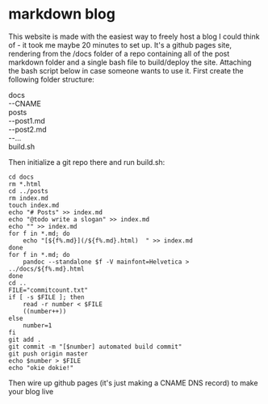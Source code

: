 # markdown blog

This website is made with the easiest way to freely host a blog I could think of - it took me maybe 20 minutes to set up. It's a github pages site, rendering from the /docs folder of a repo containing all of the post markdown folder and a single bash file to build/deploy the site. Attaching the bash script below in case someone wants to use it. First create the following folder structure:

docs  
--CNAME  
posts  
--post1.md  
--post2.md  
--...  
build.sh

Then initialize a git repo there and run build.sh:

```
cd docs
rm *.html
cd ../posts
rm index.md
touch index.md
echo "# Posts" >> index.md
echo "@todo write a slogan" >> index.md
echo "" >> index.md
for f in *.md; do
    echo "[${f%.md}](/${f%.md}.html)  " >> index.md
done
for f in *.md; do
    pandoc --standalone $f -V mainfont=Helvetica > ../docs/${f%.md}.html
done
cd ..
FILE="commitcount.txt"
if [ -s $FILE ]; then
    read -r number < $FILE
    ((number++))
else
    number=1
fi
git add .
git commit -m "[$number] automated build commit"
git push origin master
echo $number > $FILE
echo "okie dokie!"
```

Then wire up github pages (it's just making a CNAME DNS record) to make your blog live
